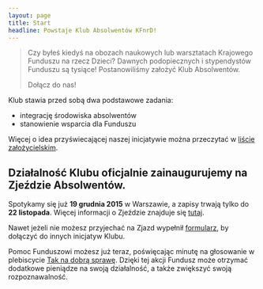 ```yaml
---
layout: page
title: Start
headline: Powstaje Klub Absolwentów KFnrD!
---
```


> Czy byłeś kiedyś na obozach naukowych lub warsztatach Krajowego Funduszu na rzecz Dzieci?
> Dawnych podopiecznych i stypendystów Funduszu są tysiące!
> Postanowiliśmy założyć Klub Absolwentów.
>
> Dołącz do nas!

Klub stawia przed sobą dwa podstawowe zadania:

* integrację środowiska absolwentów
* stanowienie wsparcia dla Funduszu

Więcej o idea przyświecającej naszej inicjatywie można przeczytać w [liście założycielskim](/list).

## Działalność Klubu oficjalnie zainaugurujemy na Zjeździe Absolwentów.

Spotykamy się już **19 grudnia 2015** w Warszawie, a zapisy trwają tylko do **22 listopada**.
Więcej informacji o Zjeździe znajduje się [tutaj](/zjazd).

Nawet jeżeli nie możesz przyjechać na Zjazd wypełnił 
[formularz](http://absolwenci-funduszu.org/zgloszenia),
by dołączyć do innych inicjatyw Klubu.

Pomoc Funduszowi możesz już teraz, poświęcając minutę na głosowanie w plebiscycie
[Tak na dobrą sprawę](http://taknadobrasprawe.pl/#krajowy-fundusz-na-rzecz-dzieci).
Dzięki tej akcji Fundusz może otrzymać dodatkowe pieniądze na swoją działalność,
a także zwiększyć swoją rozpoznawalność.
